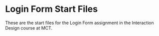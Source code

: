 # Login Form Start Files
These are the start files for the Login Form assignment in the Interaction Design course at MCT.
